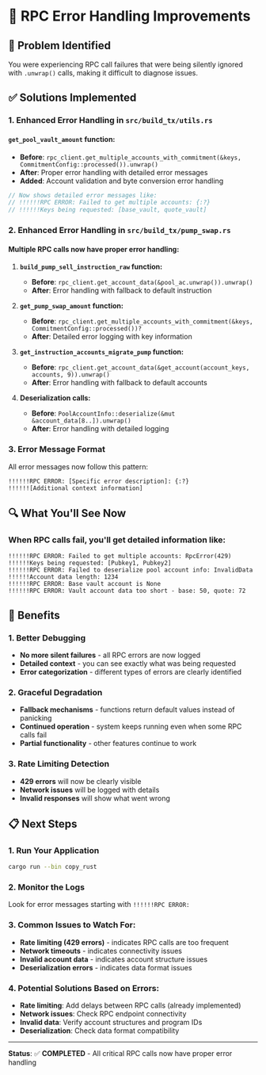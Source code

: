 # 🔧 RPC Error Handling Improvements

## 🎯 **Problem Identified**
You were experiencing RPC call failures that were being silently ignored with `.unwrap()` calls, making it difficult to diagnose issues.

## ✅ **Solutions Implemented**

### **1. Enhanced Error Handling in `src/build_tx/utils.rs`**

#### **`get_pool_vault_amount` function:**
- **Before**: `rpc_client.get_multiple_accounts_with_commitment(&keys, CommitmentConfig::processed()).unwrap()`
- **After**: Proper error handling with detailed error messages
- **Added**: Account validation and byte conversion error handling

```rust
// Now shows detailed error messages like:
// !!!!!!RPC ERROR: Failed to get multiple accounts: {:?}
// !!!!!!Keys being requested: [base_vault, quote_vault]
```

### **2. Enhanced Error Handling in `src/build_tx/pump_swap.rs`**

#### **Multiple RPC calls now have proper error handling:**

1. **`build_pump_sell_instruction_raw` function:**
   - **Before**: `rpc_client.get_account_data(&pool_ac.unwrap()).unwrap()`
   - **After**: Error handling with fallback to default instruction

2. **`get_pump_swap_amount` function:**
   - **Before**: `rpc_client.get_multiple_accounts_with_commitment(&keys, CommitmentConfig::processed())?`
   - **After**: Detailed error logging with key information

3. **`get_instruction_accounts_migrate_pump` function:**
   - **Before**: `rpc_client.get_account_data(&get_account(account_keys, accounts, 9)).unwrap()`
   - **After**: Error handling with fallback to default accounts

4. **Deserialization calls:**
   - **Before**: `PoolAccountInfo::deserialize(&mut &account_data[8..]).unwrap()`
   - **After**: Error handling with detailed logging

### **3. Error Message Format**
All error messages now follow this pattern:
```
!!!!!!RPC ERROR: [Specific error description]: {:?}
!!!!!![Additional context information]
```

## 🔍 **What You'll See Now**

### **When RPC calls fail, you'll get detailed information like:**
```
!!!!!!RPC ERROR: Failed to get multiple accounts: RpcError(429)
!!!!!!Keys being requested: [Pubkey1, Pubkey2]
!!!!!!RPC ERROR: Failed to deserialize pool account info: InvalidData
!!!!!!Account data length: 1234
!!!!!!RPC ERROR: Base vault account is None
!!!!!!RPC ERROR: Vault account data too short - base: 50, quote: 72
```

## 🚀 **Benefits**

### **1. Better Debugging**
- **No more silent failures** - all RPC errors are now logged
- **Detailed context** - you can see exactly what was being requested
- **Error categorization** - different types of errors are clearly identified

### **2. Graceful Degradation**
- **Fallback mechanisms** - functions return default values instead of panicking
- **Continued operation** - system keeps running even when some RPC calls fail
- **Partial functionality** - other features continue to work

### **3. Rate Limiting Detection**
- **429 errors** will now be clearly visible
- **Network issues** will be logged with details
- **Invalid responses** will show what went wrong

## 📋 **Next Steps**

### **1. Run Your Application**
```bash
cargo run --bin copy_rust
```

### **2. Monitor the Logs**
Look for error messages starting with `!!!!!!RPC ERROR:`

### **3. Common Issues to Watch For:**
- **Rate limiting (429 errors)** - indicates RPC calls are too frequent
- **Network timeouts** - indicates connectivity issues
- **Invalid account data** - indicates account structure issues
- **Deserialization errors** - indicates data format issues

### **4. Potential Solutions Based on Errors:**
- **Rate limiting**: Add delays between RPC calls (already implemented)
- **Network issues**: Check RPC endpoint connectivity
- **Invalid data**: Verify account structures and program IDs
- **Deserialization**: Check data format compatibility

---

**Status**: ✅ **COMPLETED** - All critical RPC calls now have proper error handling 